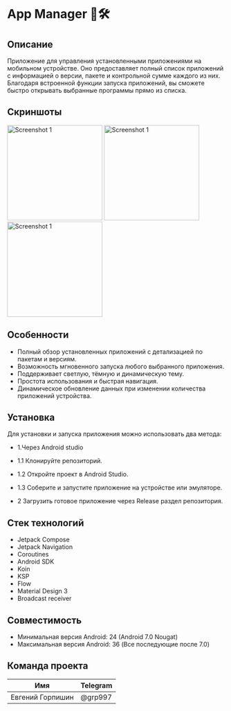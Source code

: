 # App Manager 📱🛠️

## Описание

Приложение для управления установленными приложениями на мобильном устройстве. Оно предоставляет
полный список приложений с информацией о версии, пакете и контрольной сумме каждого из них.
Благодаря встроенной функции запуска приложений, вы сможете быстро открывать выбранные программы
прямо из списка.

## Скриншоты

<img src="https://github.com/user-attachments/assets/51d1fd13-e117-4f3c-b801-b9bc33f7cafc" alt="Screenshot 1" width="220"/>
<img src="https://github.com/user-attachments/assets/1f2cb311-6640-4567-9eaa-1ccacfb0fcb1" alt="Screenshot 1" width="220"/>
<img src="https://github.com/user-attachments/assets/b27ea74d-1648-4dda-9881-98cb38056347" alt="Screenshot 1" width="220"/>

## Особенности

- Полный обзор установленных приложений с детализацией по пакетам и версиям.
- Возможность мгновенного запуска любого выбранного приложения.
- Поддерживает светлую, тёмную и динамическую тему.
- Простота использования и быстрая навигация.
- Динамическое обновление данных при изменении количества приложений устройства.

## Установка

Для установки и запуска приложения можно использовать два метода:

- 1.Через Android studio
- 1.1 Клонируйте репозиторий.
- 1.2 Откройте проект в Android Studio.
- 1.3 Соберите и запустите приложение на устройстве или эмуляторе.

- 2 Загрузить готовое приложение через Release раздел репозитория.

## Стек технологий

- Jetpack Compose
- Jetpack Navigation
- Coroutines
- Android SDK
- Koin
- KSP
- Flow
- Material Design 3
- Broadcast receiver

## Совместимость

- Минимальная версия Android: 24 (Android 7.0 Nougat)
- Максимальная версия Android: 36 (Все последующие после 7.0)

## Команда проекта

| Имя              | Telegram |
|------------------|----------|
| Евгений Горпишин | @grp997  |
